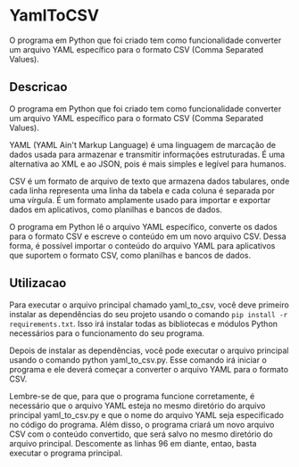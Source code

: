 # YamlToCSV
O programa em Python que foi criado tem como funcionalidade converter um arquivo YAML específico para o formato CSV (Comma Separated Values).

## Descricao
O programa em Python que foi criado tem como funcionalidade converter um arquivo YAML específico para o formato CSV (Comma Separated Values).

YAML (YAML Ain't Markup Language) é uma linguagem de marcação de dados usada para armazenar e transmitir informações estruturadas. É uma alternativa ao XML e ao JSON, pois é mais simples e legível para humanos.

CSV é um formato de arquivo de texto que armazena dados tabulares, onde cada linha representa uma linha da tabela e cada coluna é separada por uma vírgula. É um formato amplamente usado para importar e exportar dados em aplicativos, como planilhas e bancos de dados.

O programa em Python lê o arquivo YAML específico, converte os dados para o formato CSV e escreve o conteúdo em um novo arquivo CSV. Dessa forma, é possível importar o conteúdo do arquivo YAML para aplicativos que suportem o formato CSV, como planilhas e bancos de dados.

## Utilizacao
Para executar o arquivo principal chamado yaml_to_csv, você deve primeiro instalar as dependências do seu projeto usando o comando ```pip install -r requirements.txt```. Isso irá instalar todas as bibliotecas e módulos Python necessários para o funcionamento do seu programa.

Depois de instalar as dependências, você pode executar o arquivo principal usando o comando python yaml_to_csv.py. Esse comando irá iniciar o programa e ele deverá começar a converter o arquivo YAML para o formato CSV.

Lembre-se de que, para que o programa funcione corretamente, é necessário que o arquivo YAML esteja no mesmo diretório do arquivo principal yaml_to_csv.py e que o nome do arquivo YAML seja especificado no código do programa. Além disso, o programa criará um novo arquivo CSV com o conteúdo convertido, que será salvo no mesmo diretório do arquivo principal.
Descomente as linhas 96 em diante, entao, basta executar o programa principal.

